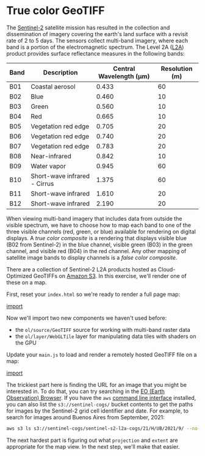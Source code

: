# True color GeoTIFF

The [Sentinel-2](https://sentinel.esa.int/web/sentinel/missions/sentinel-2) satellite mission has resulted in the collection and dissemination of imagery covering the earth's land surface with a revisit rate of 2 to 5 days.  The sensors collect multi-band imagery, where each band is a portion of the electromagnetic spectrum.  The Level 2A ([L2A](https://sentinels.copernicus.eu/web/sentinel/user-guides/sentinel-2-msi/product-types/level-2a)) product provides surface reflectance measures in the following bands:

| Band | Description                    | Central Wavelength (μm) | Resolution (m) |
|------|--------------------------------|-------------------------|----------------|
| B01  | Coastal aerosol                |                   0.433 |             60 |
| B02  | Blue                           |                   0.460 |             10 |
| B03  | Green                          |                   0.560 |             10 |
| B04  | Red                            |                   0.665 |             10 |
| B05  | Vegetation red edge            |                   0.705 |             20 |
| B06  | Vegetation red edge            |                   0.740 |             20 |
| B07  | Vegetation red edge            |                   0.783 |             20 |
| B08  | Near-infrared                  |                   0.842 |             10 |
| B09  | Water vapor                    |                   0.945 |             60 |
| B10  | Short-wave infrared - Cirrus   |                   1.375 |             60 |
| B11  | Short-wave infrared            |                   1.610 |             20 |
| B12  | Short-wave infrared            |                   2.190 |             20 |

When viewing multi-band imagery that includes data from outside the visible spectrum, we have to choose how to map each band to one of the three visible channels (red, green, or blue) available for rendering on digital displays.  A *true color composite* is a rendering that displays visible blue (B02 from Sentinel-2) in the blue channel, visible green (B03) in the green channel, and visible red (B04) in the red channel.  Any other mapping of satellite image bands to display channels is a *false color composite*.

There are a collection of Sentinel-2 L2A products hosted as Cloud-Optimized GeoTIFFs on [Amazon S3](https://registry.opendata.aws/sentinel-2/).  In this exercise, we'll render one of these on a map.

First, reset your `index.html` so we're ready to render a full page map:

[import](../../../src/en/examples/cog/true-color.html)

Now we'll import two new components we haven't used before:

 * the `ol/source/GeoTIFF` source for working with multi-band raster data
 * the `ol/layer/WebGLTile` layer for manipulating data tiles with shaders on the GPU

Update your `main.js` to load and render a remotely hosted GeoTIFF file on a map:

[import](../../../src/en/examples/cog/true-color.js)

The trickiest part here is finding the URL for an image that you might be interested in.  To do that, you can try searching in the [EO (Earth Observation) Browser](https://apps.sentinel-hub.com/eo-browser/).  If you have the `aws` [command line interface](https://aws.amazon.com/cli/) installed, you can also list the `s3://sentinel-cogs/` bucket contents to get the paths for images by the Sentinel-2 grid cell identifier and date.  For example, to search for images around Buenos Aires from September, 2021:

```bash
aws s3 ls s3://sentinel-cogs/sentinel-s2-l2a-cogs/21/H/UB/2021/9/ --no-sign-request
```

The next hardest part is figuring out what `projection` and `extent` are appropriate for the map view.  In the next step, we'll make that easier.
